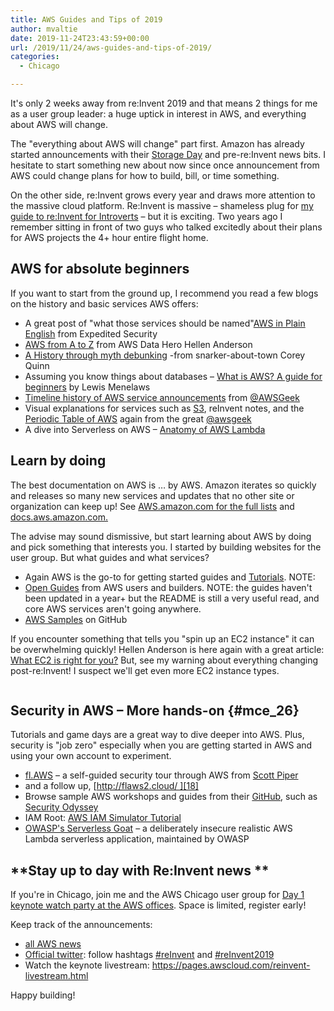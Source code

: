 ```yaml
---
title: AWS Guides and Tips of 2019
author: mvaltie
date: 2019-11-24T23:43:59+00:00
url: /2019/11/24/aws-guides-and-tips-of-2019/
categories:
  - Chicago

---
```

It's only 2 weeks away from re:Invent 2019 and that means 2 things for me as a user group leader: a huge uptick in interest in AWS, and everything about AWS will change. 

The "everything about AWS will change" part first. Amazon has already started announcements with their <a rel="noreferrer noopener" href="https://chicagoaws.us17.list-manage.com/track/click?u=b451752436abb12bd86c02b38&id=68b7a85673&e=ffabd16aad" target="_blank">Storage Day</a> and pre-re:Invent news bits. I hesitate to start something new about now since once announcement from AWS could change plans for how to build, bill, or time something. 

On the other side, re:Invent grows every year and draws more attention to the massive cloud platform. Re:Invent is massive &#8211; shameless plug for <a rel="noreferrer noopener" href="https://chicagoaws.us17.list-manage.com/track/click?u=b451752436abb12bd86c02b38&id=3cb76ea5b7&e=ffabd16aad" target="_blank">my guide to re:Invent for Introverts</a> &#8211; but it is exciting. Two years ago I remember sitting in front of two guys who talked excitedly about their plans for AWS projects the 4+ hour entire flight home. 

## AWS for absolute beginners

If you want to start from the ground up, I recommend you read a few blogs on the history and basic services AWS offers:

  * A great post of "what those services should be named"[AWS in Plain English][1] from Expedited Security
  * [AWS from A to Z][2] from AWS Data Hero Hellen Anderson
  * [A History through myth debunking][3] -from snarker-about-town Corey Quinn 
  * Assuming you know things about databases &#8211; [What is AWS? A guide for beginners][4] by Lewis Menelaws 
  * [Timeline history of AWS service announcements][5] from [@AWSGeek][6] 
  * Visual explanations for services such as [S3][7], reInvent notes, and the [Periodic Table of AWS][8] again from the great [@awsgeek][6]
  * A dive into Serverless on AWS &#8211; [Anatomy of AWS Lambda][9] 

## Learn by doing

The best documentation on AWS is &#8230; by AWS. Amazon iterates so quickly and releases so many new services and updates that no other site or organization can keep up! See [AWS.amazon.com for the full lists][10] and [docs.aws.amazon.com.][11]

The advise may sound dismissive, but start learning about AWS by doing and pick something that interests you. I started by building websites for the user group. But what guides and what services? 

  * Again AWS is the go-to for getting started guides and [Tutorials][12]. NOTE: 
  * [Open Guides][13] from AWS users and builders. NOTE: the guides haven't been updated in a year+ but the README is still a very useful read, and core AWS services aren't going anywhere.
  * [AWS Samples][14] on GitHub

If you encounter something that tells you "spin up an EC2 instance" it can be overwhelming quickly! Hellen Anderson is here again with a great article: [What EC2 is right for you?][15] But, see my warning about everything changing post-re:Invent! I suspect we'll get even more EC2 instance types.

<div class="wp-block-image">
  <figure class="aligncenter"><img src="http://www.helenanderson.co.nz/wp-content/uploads/2019/04/image2019-4-10_18-22-58.png" alt="" /></figure>
</div>

## Security in AWS &#8211; More hands-on {#mce_26}

Tutorials and game days are a great way to dive deeper into AWS. Plus, security is "job zero" especially when you are getting started in AWS and using your own account to experiment. 

  * [fl.AWS][16] &#8211; a self-guided security tour through AWS from [Scott Piper][17] 
  * and a follow up, [http://flaws2.cloud/ ][18]
  * Browse sample AWS workshops and guides from their [GitHub][14], such as [Security Odyssey][19]
  * IAM Root: [AWS IAM Simulator Tutorial][20]
  * [OWASP's Serverless Goat][21] &#8211; a deliberately insecure realistic AWS Lambda serverless application, maintained by OWASP

## **Stay up to day with Re:Invent news **

If you're in Chicago, join me and the AWS Chicago user group for <a rel="noreferrer noopener" href="https://www.eventbrite.com/e/reinvent-keynote-watch-party-tickets-83222774559" target="_blank">Day 1 keynote watch party at the AWS offices</a>. Space is limited, register early!

Keep track of the announcements: 

  * <a rel="noreferrer noopener" href="https://chicagoaws.us17.list-manage.com/track/click?u=b451752436abb12bd86c02b38&id=be8b88528b&e=ffabd16aad" target="_blank">all AWS news</a>
  * <a rel="noreferrer noopener" href="https://chicagoaws.us17.list-manage.com/track/click?u=b451752436abb12bd86c02b38&id=fb48ff535e&e=ffabd16aad" target="_blank">Official twitter</a>: follow hashtags <a rel="noreferrer noopener" href="https://chicagoaws.us17.list-manage.com/track/click?u=b451752436abb12bd86c02b38&id=509f06992d&e=ffabd16aad" target="_blank">#reInvent</a> and <a rel="noreferrer noopener" href="https://chicagoaws.us17.list-manage.com/track/click?u=b451752436abb12bd86c02b38&id=5bde4b9a5e&e=ffabd16aad" target="_blank">#reInvent2019</a> 
  * Watch the keynote livestream: <a rel="noreferrer noopener" href="https://pages.awscloud.com/reinvent-livestream.html" target="_blank">https://pages.awscloud.com/reinvent-livestream.html</a>

Happy building!

 [1]: https://expeditedsecurity.com/aws-in-plain-english/
 [2]: http://www.helenanderson.co.nz/aws-a-z/?ck_subscriber_id=512841042
 [3]: https://www.lastweekinaws.com/blog/5-pervasive-aws-myths-debunked/
 [4]: https://dev.to/lewismenelaws/what-is-aws-a-guide-for-beginners-p4l
 [5]: https://www.awsgeek.com/pages/AWS-History/
 [6]: https://twitter.com/awsgeek
 [7]: https://www.awsgeek.com/posts/Amazon-S3/index.html
 [8]: https://www.awsgeek.com/posts/Periodic-Table-of-Amazon-Web-Services/index.html
 [9]: https://dev.to/sosnowski/anatomy-of-aws-lambda-1i1e?ck_subscriber_id=512841042
 [10]: https://aws.amazon.com/getting-started/use-cases/?e=gs&p=gsrc
 [11]: https://docs.aws.amazon.com/index.html
 [12]: https://docs.aws.amazon.com/index.html#tutorials
 [13]: https://github.com/open-guides/og-aws#why-an-open-guide
 [14]: https://github.com/aws-samples
 [15]: http://www.helenanderson.co.nz/which-ec2-right-for-you/
 [16]: http://flaws.cloud/
 [17]: https://twitter.com/0xdabbad00
 [18]: http://flaws2.cloud/
 [19]: https://github.com/aws-samples/aws-security-odyssey/tree/master/SID402Workshop
 [20]: https://securityboulevard.com/2019/08/iam-root-aws-iam-simulator-tutorial/?ck_subscriber_id=512841042
 [21]: https://www.owasp.org/index.php/OWASP_Serverless_Goat